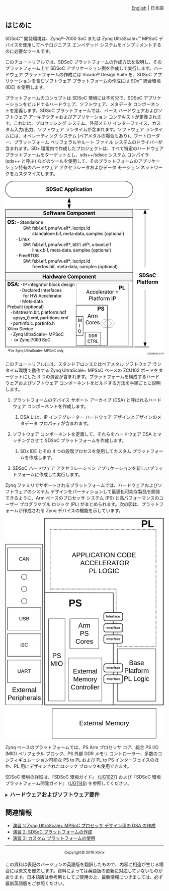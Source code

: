 <p align="right">
<a href="../../platform-creation-tutorial/README.md">English</a> | <a>日本語</a>
</p>

<div style="page-break-after: always;"></div>
<div style="display: none;" media="print">
<table style="width:100%">
  <tr>

<th width="100%" colspan="6"><img src="https://www.xilinx.com/content/dam/xilinx/imgs/press/media-kits/corporate/xilinx-logo.png" width="30%"/><h1>演習: SDSoC プラットフォームの作成</h2>
</th>

  </tr>
  <tr>
    <td width="17%" align="center">概要</a></td>
    <td width="16%" align="center"><a href="Lab1-Creating-DSA-for-Zynq-MPSoC-Processor-Design.md">演習 1: Zynq UltraScale+ MPSoC プロセッサ デザイン用の DSA の作成</a></td>
    <td width="17%" align="center"><a href="Lab2-Creating-Software-Components.md">演習 2: SDSoC プラットフォームの作成</a></td>
    <td width="17%" align="center"><a href="Lab3-Creating-Custom-Platform-Using-the-SDx-IDE.md">演習 3: カスタム プラットフォームの使用</a></td>
  </tr>
</table>
</div>

## はじめに

SDSoC&trade; 開発環境は、Zynq&reg;-7000 SoC または Zynq UltraScale+&trade; MPSoC デバイスを使用してヘテロジニアス エンベデッド システムをインプリメントするのに必要なツールです。 

このチュートリアルでは、SDSoC プラットフォームの作成方法を説明し、そのプラットフォーム上で SDSoC アプリケーション例を作成して実行します。ハードウェア プラットフォームの作成には Vivado&reg; Design Suite を、SDSoC アプリケーションを含むソフトウェア プラットフォームの作成には SDx&trade; 統合環境 (IDE) を使用します。

プラットフォームのコンセプトは SDSoC 環境には不可欠で、SDSoC アプリケーションをビルドするハードウェア、ソフトウェア、メタデータ コンポーネントを定義します。SDSoC プラットフォームでは、ベース ハードウェアおよびソフトウェア アーキテクチャおよびアプリケーション コンテキストが定義されます。これには、プロセッシング システム、外部メモリ インターフェイス、カスタム入力/出力、ソフトウェア ランタイムが含まれます。ソフトウェア ランタイムには、オペレーティング システム (ベアメタルの場合もあり)、ブートローダー、プラットフォーム ペリフェラルやルート ファイル システムのドライバーが含まれます。SDx 環境内で作成したプロジェクトは、すべて特定のハードウェア プラットフォームをターゲットとし、sds++/sdscc システム コンパイラ (sds++ と呼ぶ) などのツールを使用して、そのプラットフォームのアプリケーション特有のハードウェア アクセラレータおよびデータ モーション ネットワークをカスタマイズします。

  ![](./images/1stsvg.svg)

このチュートリアルには、スタンドアロンまたはベアメタル ソフトウェア ランタイム環境で動作する Zynq UltraScale+ MPSoC ベースの ZCU102 ボードをターゲットにした 3 つの演習が含まれます。プラットフォームを構成するハードウェアおよびソフトウェア コンポーネントをビルドする方法を手順ごとに説明します。

1.  プラットフォームのデバイス サポート アーカイブ (DSA) と呼ばれるハードウェア コンポーネントを作成します。

      1. DSA には、IP インテグレーター ハードウェア デザインとデザインのメタデータ プロパティが含まれます。

2.  ソフトウェア コンポーネントを定義して、それらをハードウェア DSA とマッチングさせて SDSoC プラットフォームを作成します。

    1. SDx IDE とその 4 つの段階プロセスを使用してカスタム プラットフォームを作成します。

3. SDSoC ハードウェア アクセラレーション アプリケーションを新しいプラットフォームに作成して実行します。


Zynq ファミリでサポートされるプラットフォームでは、ハードウェアおよびソフトウェアのシステム デザインをパーティションして最適化可能な製品を開発できるように、Arm ベースのプロセッサ システム (PS) と高パフォーマンスのユーザー プログラマブル ロジック (PL) がまとめられます。次の図は、プラットフォームが作成される Zynq デバイスの機能を示しています。

  ![](./images/2ndimage.svg)

Zynq ベースのプラットフォームでは、PS Arm プロセッサ コア、統合 PS I/O (MIO) ペリフェラル ブロック、PS 外部 DDR メモリ コントローラー、多数のコンフィギュレーション可能な PS to PL および PL to PS インターフェイスのほか、PL 用にデザインされたロジック ブロックも使用できます。

SDSoC 環境の詳細は、『SDSoC 環境ガイド』 ([UG1027](https://japan.xilinx.com/support/documentation/sw_manuals_j/xilinx2018_3/ug1027-sdsoc-user-guide.pdf)) および『SDSoC 環境プラットフォーム開発ガイド』 ([UG1146](https://japan.xilinx.com/support/documentation/sw_manuals_j/xilinx2018_3/ug1146-sdsoc-platform-development.pdf)) を参照してください。

<details>
<summary><big><strong>ハードウェアおよびソフトウェア要件</strong></big></summary>

このチュートリアルを実行するには、2018.3 SDx をインストールしておく必要があります。インストール手順、リリース ノート、インストールおよびライセンスの詳細は、『SDSoC 環境リリース ノート、インストール、およびライセンス ガイド』 ([UG1294](https://japan.xilinx.com/support/documentation/sw_manuals_j/xilinx2018_3/ug1294-sdsoc-rnil.pdf)) を参照してください。すべて SDx 環境に、ターゲット デバイスのプラグラムおよびカスタム ハードウェア プラットフォームの開発のために Vivado Design Suite が含まれます。ターゲット ボードがなくてもビルド手順はすべて終了できますが、ハードウェアでのテストには ZCU102 が必要です。

このプラットフォーム作成のチュートリアルの手順に従うと、スタンドアロン ターゲット アプリケーション用の ZCU102 SDSoC プラットフォームが生成できます。Linux オペレーティング システム ターゲット環境内で実行できるアプリケーションの作成については、『SDSoC 環境プラットフォーム開発ガイド』 ([UG1146](https://japan.xilinx.com/support/documentation/sw_manuals_j/xilinx2018_2/ug1146-sdsoc-platform-development.pdf)) を参照してください。Linux ターゲット アプリケーションは Linux ホスト マシンでビルドする必要がありますが、スタンドアロン ターゲット アプリケーションは Windows または Linux ホスト マシンのいずれかでビルドできます。

次は、このチュートリアルに最低限必要なソフトウェアおよびハードウェア要件です。  

  - [SDSoC 2018.3 開発環境] (https://japan.xilinx.com/support/download.html)

      - [UG1294](https://japan.xilinx.com/support/documentation/sw_manuals_j/xilinx2018_3/ug1294-sdsoc-rnil.pdf): リリース ノート、インストール、およびライセンス ガイド

  - [ZCU102 評価ボード](https://japan.xilinx.com/products/boards-and-kits/ek-u1-zcu102-g.html)

      - FAT32 フォーマットの SD カード

      - ZCU102 USB to UART インターフェイス用 USB Host Type-A to mini-USB ケーブル

      - Silicon Labs CP210x の Host PC USB to UART ドライバー

          - [XTP426](https://japan.xilinx.com/support/documentation/boards_and_kits/install/ug1033-cp210x-usb-uart-install.pdf): Silicon Labs CP210x USB-to-UART インストール ガイド

</details>

## 関連情報
 - <a href="Lab1-Creating-DSA-for-Zynq-MPSoC-Processor-Design.md">演習 1: Zynq UltraScale+ MPSoC プロセッサ デザイン用の DSA の作成</a>
 - <a href="Lab2-Creating-Software-Components.md">演習 2: SDSoC プラットフォームの作成</a>
 - <a href="Lab3-Creating-Custom-Platform-Using-the-SDx-IDE.md">演習 3: カスタム プラットフォームの使用</a>

<hr/>
<p align="center"><sup>Copyright&copy; 2019 Xilinx</sup></p>

この資料は表記のバージョンの英語版を翻訳したもので、内容に相違が生じる場合には原文を優先します。資料によっては英語版の更新に対応していないものがあります。日本語版は参考用としてご使用の上、最新情報につきましては、必ず最新英語版をご参照ください。
